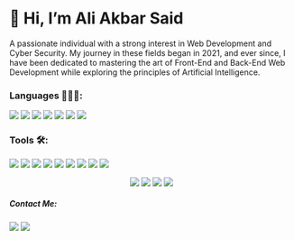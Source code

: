 # 👋 Hi, I’m Ali Akbar Said
<p> A passionate individual with a strong interest in Web Development and Cyber Security. 
My journey in these fields began in 2021, and ever since, I have been dedicated to mastering the art of Front-End and Back-End Web 
Development while exploring the principles of Artificial Intelligence. 

### Languages 👩🏻‍💻:
<p>
    <img src="https://img.shields.io/badge/HTML5-E34F26?style=for-the-badge&logo=html5&logoColor=white" />
    <img src="https://img.shields.io/badge/CSS3-1572B6?style=for-the-badge&logo=css3&logoColor=white" />
    <img src="https://img.shields.io/badge/JavaScript-F7DF1E?style=for-the-badge&logo=javascript&logoColor=black" />
    <img src="https://img.shields.io/badge/PHP-777BB4?style=for-the-badge&logo=php&logoColor=white" />
    <img src="https://img.shields.io/badge/C%2B%2B-00599C?style=for-the-badge&logo=c%2B%2B&logoColor=white" />
    <img src="https://img.shields.io/badge/Java-ED8B00?style=for-the-badge&logo=openjdk&logoColor=white" />
    <img src="https://img.shields.io/badge/Python-3776AB?style=for-the-badge&logo=python&logoColor=white" />
</p>

### Tools 🛠️:
<p>
    <img src="https://img.shields.io/badge/Visual_Studio_Code-0078D4?style=for-the-badge&logo=visual%20studio%20code&logoColor=white" />
    <img src="https://img.shields.io/badge/Laravel-FF2D20?style=for-the-badge&logo=laravel&logoColor=white" />
    <img src="https://img.shields.io/badge/Bootstrap-563D7C?style=for-the-badge&logo=bootstrap&logoColor=white" />
    <img src="https://img.shields.io/badge/React-20232A?style=for-the-badge&logo=react&logoColor=61DAFB" />
    <img src="https://img.shields.io/badge/Node.js-43853D?style=for-the-badge&logo=node.js&logoColor=white" />
    <img src="https://img.shields.io/badge/Google_Cloud-4285F4?style=for-the-badge&logo=google-cloud&logoColor=white" />
    <img src="https://img.shields.io/badge/MySQL-00000F?style=for-the-badge&logo=mysql&logoColor=white" />
    <img src="https://img.shields.io/badge/PostgreSQL-316192?style=for-the-badge&logo=postgresql&logoColor=white" />
    <img src="https://img.shields.io/badge/MongoDB-4EA94B?style=for-the-badge&logo=mongodb&logoColor=white" />
</p>

<p align="center">
    <a href="#"><img src="http://github-profile-summary-cards.vercel.app/api/cards/profile-details?username=thec41n&theme=dark"/></a>
    <a href="#"><img src="https://github-readme-streak-stats.herokuapp.com/?user=thec41n&hide_border=true&card_width=338&theme=dark"/></a>
    <a href="#"><img src="http://github-profile-summary-cards.vercel.app/api/cards/stats?username=thec41n&theme=dark" /></a>
    <a href="#"><img src="https://github-readme-stats.vercel.app/api/top-langs/?username=thec41n&hide_border=true&layout=compact&theme=dark" /></a>
</p>



##### Contact Me:
<a href="https://www.linkedin.com/in/ali-akbar-said/" target="blank"><img src="https://img.shields.io/badge/LinkedIn-0077B5?style=for-the-badge&logo=linkedin&logoColor=white" /></a>
<a href="mailto:d.aliakbarsaid@gmail.com"><img src="https://img.shields.io/badge/Gmail-D14836?style=for-the-badge&logo=gmail&logoColor=white" /></a>
